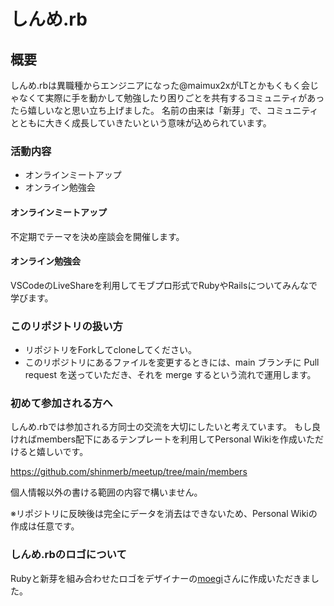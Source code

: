 # しんめ.rb

## 概要

しんめ.rbは異職種からエンジニアになった@maimux2xがLTとかもくもく会じゃなくて実際に手を動かして勉強したり困りごとを共有するコミュニティがあったら嬉しいなと思い立ち上げました。
名前の由来は「新芽」で、コミュニティとともに大きく成長していきたいという意味が込められています。

### 活動内容

- オンラインミートアップ
- オンライン勉強会

#### オンラインミートアップ

不定期でテーマを決め座談会を開催します。

#### オンライン勉強会

VSCodeのLiveShareを利用してモブプロ形式でRubyやRailsについてみんなで学びます。

### このリポジトリの扱い方
- リポジトリをForkしてcloneしてください。
- このリポジトリにあるファイルを変更するときには、main ブランチに Pull request を送っていただき、それを merge するという流れで運用します。

### 初めて参加される方へ
しんめ.rbでは参加される方同士の交流を大切にしたいと考えています。
もし良ければmembers配下にあるテンプレートを利用してPersonal Wikiを作成いただけると嬉しいです。

https://github.com/shinmerb/meetup/tree/main/members

個人情報以外の書ける範囲の内容で構いません。

※リポジトリに反映後は完全にデータを消去はできないため、Personal Wikiの作成は任意です。

### しんめ.rbのロゴについて

Rubyと新芽を組み合わせたロゴをデザイナーの[moegi](https://twitter.com/moegi_web)さんに作成いただきました。
